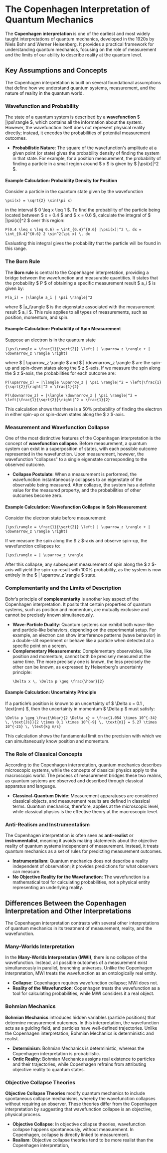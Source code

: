 # The Copenhagen Interpretation of Quantum Mechanics

The **Copenhagen interpretation** is one of the earliest and most widely taught interpretations of quantum mechanics, developed in the 1920s by Niels Bohr and Werner Heisenberg. It provides a practical framework for understanding quantum mechanics, focusing on the role of measurement and the limits of our ability to describe reality at the quantum level.

## Key Assumptions and Concepts

The Copenhagen interpretation is built on several foundational assumptions that define how we understand quantum systems, measurement, and the nature of reality in the quantum world.

### Wavefunction and Probability

The state of a quantum system is described by a **wavefunction** $ |\psi\rangle $, which contains all the information about the system. However, the wavefunction itself does not represent physical reality directly; instead, it encodes the probabilities of potential measurement outcomes.

- **Probabilistic Nature**: The square of the wavefunction's amplitude at a given point (or state) gives the probability density of finding the system in that state. For example, for a position measurement, the probability of finding a particle in a small region around $ x $ is given by $ |\psi(x)|^2 $.

#### Example Calculation: Probability Density for Position

Consider a particle in the quantum state given by the wavefunction
```{math}
\psi(x) = \sqrt{2} \sin(\pi x)
```
in the interval $ 0 \leq x \leq 1 $. To find the probability of the particle being located between $ x = 0.4 $ and $ x = 0.6 $, calculate the integral of $ |\psi(x)|^2 $ over this region:
```{math}
P(0.4 \leq x \leq 0.6) = \int_{0.4}^{0.6} |\psi(x)|^2 \, dx = \int_{0.4}^{0.6} 2 \sin^2(\pi x) \, dx
```
Evaluating this integral gives the probability that the particle will be found in this range.

### The Born Rule

The **Born rule** is central to the Copenhagen interpretation, providing a bridge between the wavefunction and measurable quantities. It states that the probability $ P $ of obtaining a specific measurement result $ a_i $ is given by:
```{math}
P(a_i) = |\langle a_i | \psi \rangle|^2
```
where $ |a_i\rangle $ is the eigenstate associated with the measurement result $ a_i $. This rule applies to all types of measurements, such as position, momentum, and spin.

#### Example Calculation: Probability of Spin Measurement

Suppose an electron is in the quantum state
```{math}
|\psi\rangle = \frac{1}{\sqrt{2}} \left( | \uparrow_z \rangle + | \downarrow_z \rangle \right)
```
where $ | \uparrow_z \rangle $ and $ | \downarrow_z \rangle $ are the spin-up and spin-down states along the $ z $-axis. If we measure the spin along the $ z $-axis, the probabilities for each outcome are:
```{math}
P(\uparrow_z) = |\langle \uparrow_z | \psi \rangle|^2 = \left|\frac{1}{\sqrt{2}}\right|^2 = \frac{1}{2}
```
```{math}
P(\downarrow_z) = |\langle \downarrow_z | \psi \rangle|^2 = \left|\frac{1}{\sqrt{2}}\right|^2 = \frac{1}{2}
```
This calculation shows that there is a 50% probability of finding the electron in either spin-up or spin-down states along the $ z $-axis.

### Measurement and Wavefunction Collapse

One of the most distinctive features of the Copenhagen interpretation is the concept of **wavefunction collapse**. Before measurement, a quantum system can exist in a superposition of states, with each possible outcome represented in the wavefunction. Upon measurement, however, the wavefunction "collapses" to a single eigenstate corresponding to the observed outcome.

- **Collapse Postulate**: When a measurement is performed, the wavefunction instantaneously collapses to an eigenstate of the observable being measured. After collapse, the system has a definite value for the measured property, and the probabilities of other outcomes become zero.

#### Example Calculation: Wavefunction Collapse in Spin Measurement

Consider the electron state before measurement:
```{math}
|\psi\rangle = \frac{1}{\sqrt{2}} \left( | \uparrow_z \rangle + | \downarrow_z \rangle \right)
```
If we measure the spin along the $ z $-axis and observe spin-up, the wavefunction collapses to:
```{math}
|\psi\rangle = | \uparrow_z \rangle
```
After this collapse, any subsequent measurement of spin along the $ z $-axis will yield the spin-up result with 100% probability, as the system is now entirely in the $ | \uparrow_z \rangle $ state.

### Complementarity and the Limits of Description

Bohr’s principle of **complementarity** is another key aspect of the Copenhagen interpretation. It posits that certain properties of quantum systems, such as position and momentum, are mutually exclusive and cannot be precisely known simultaneously.

- **Wave-Particle Duality**: Quantum systems can exhibit both wave-like and particle-like behaviors, depending on the experimental setup. For example, an electron can show interference patterns (wave behavior) in a double-slit experiment or behave like a particle when detected at a specific point on a screen.
- **Complementary Measurements**: Complementary observables, like position and momentum, cannot both be precisely measured at the same time. The more precisely one is known, the less precisely the other can be known, as expressed by Heisenberg's uncertainty principle:
  ```{math}
  \Delta x \, \Delta p \geq \frac{\hbar}{2}
  ```

#### Example Calculation: Uncertainty Principle

If a particle’s position is known to an uncertainty of $ \Delta x = 0.1 \, \text{nm} $, then the uncertainty in momentum $ \Delta p $ must satisfy:
```{math}
\Delta p \geq \frac{\hbar}{2 \Delta x} = \frac{1.054 \times 10^{-34} \, \text{Js}}{2 \times 0.1 \times 10^{-9} \, \text{m}} = 5.27 \times 10^{-25} \, \text{kg m/s}
```
This calculation shows the fundamental limit on the precision with which we can simultaneously know position and momentum.

### The Role of Classical Concepts

According to the Copenhagen interpretation, quantum mechanics describes microscopic systems, while the concepts of classical physics apply to the macroscopic world. The process of measurement bridges these two realms, as quantum systems are observed and described through classical apparatus and language.

- **Classical-Quantum Divide**: Measurement apparatuses are considered classical objects, and measurement results are defined in classical terms. Quantum mechanics, therefore, applies at the microscopic level, while classical physics is the effective theory at the macroscopic level.

### Anti-Realism and Instrumentalism

The Copenhagen interpretation is often seen as **anti-realist** or **instrumentalist**, meaning it avoids making statements about the objective reality of quantum systems independent of measurement. Instead, it treats quantum mechanics as a set of rules for predicting measurement outcomes.

- **Instrumentalism**: Quantum mechanics does not describe a reality independent of observation; it provides predictions for what observers can measure.
- **No Objective Reality for the Wavefunction**: The wavefunction is a mathematical tool for calculating probabilities, not a physical entity representing an underlying reality.

## Differences Between the Copenhagen Interpretation and Other Interpretations

The Copenhagen interpretation contrasts with several other interpretations of quantum mechanics in its treatment of measurement, reality, and the wavefunction.

### Many-Worlds Interpretation

In the **Many-Worlds Interpretation (MWI)**, there is no collapse of the wavefunction. Instead, all possible outcomes of a measurement exist simultaneously in parallel, branching universes. Unlike the Copenhagen interpretation, MWI treats the wavefunction as an ontologically real entity.

- **Collapse**: Copenhagen requires wavefunction collapse; MWI does not.
- **Reality of the Wavefunction**: Copenhagen treats the wavefunction as a tool for calculating probabilities, while MWI considers it a real object.

### Bohmian Mechanics

**Bohmian Mechanics** introduces hidden variables (particle positions) that determine measurement outcomes. In this interpretation, the wavefunction acts as a guiding field, and particles have well-defined trajectories. Unlike the Copenhagen interpretation, Bohmian Mechanics is deterministic and realist.

- **Determinism**: Bohmian Mechanics is deterministic, whereas the Copenhagen interpretation is probabilistic.
- **Ontic Reality**: Bohmian Mechanics assigns real existence to particles and their trajectories, while Copenhagen refrains from attributing objective reality to quantum states.

### Objective Collapse Theories

**Objective Collapse Theories** modify quantum mechanics to include spontaneous collapse mechanisms, whereby the wavefunction collapses without requiring an observer. These theories differ from the Copenhagen interpretation by suggesting that wavefunction collapse is an objective, physical process.

- **Objective Collapse**: In objective collapse theories, wavefunction collapse happens spontaneously, without measurement. In Copenhagen, collapse is directly linked to measurement.
- **Realism**: Objective collapse theories tend to be more realist than the Copenhagen interpretation,